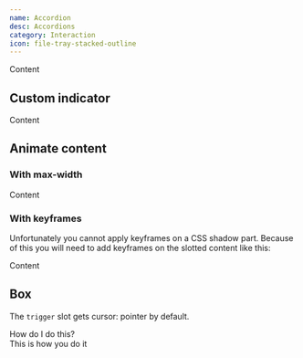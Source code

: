 ```yaml
---
name: Accordion
desc: Accordions
category: Interaction
icon: file-tray-stacked-outline
---
```


<core-knobs element="core-accordion">
<core-accordion title="Title">
  <core-box margin-y="md">Content</core-box>
</core-accordion>
</core-knobs>

## Custom indicator

<core-knobs hideTabs element="core-accordion">
<style>
  .indicator [slot="start"] {
    transform: rotate(0deg);
    transition: all 0.2s ease;
  }
  .indicator[open] [slot="start"] {
    transform: rotate(90deg);
  }
</style>
<core-accordion class="indicator" hide-default-indicator title="Title">
  <i slot="start" class="gg-chevron-right"></i>
  <core-box margin-y="md">Content</core-box>
</core-accordion>
</core-knobs>

## Animate content

### With max-width

<core-knobs hideTabs element="core-accordion">
<style>
  .animate::part(content) {
    display: block;
    overflow: hidden;
    max-height: 0;
    transition: max-height 0.5s ease;
  }
  .animate[open]::part(content) {
    max-height: 50px;
  }
</style>
<core-accordion class="animate" title="Title">
  <core-box margin-y="md">Content</core-box>
</core-accordion>
</core-knobs>

### With keyframes

Unfortunately you cannot apply keyframes on a CSS shadow part.
Because of this you will need to add keyframes on the slotted content like this:

<core-knobs hideTabs element="core-accordion">
<style>
  @keyframes dropdown {
    0% {
      transform: rotateX(-90deg);
    }
    40% {
      transform: rotateX(20deg);
    }
    100% {
      transform: rotateX(0deg);
    }
  }
  .animate-2 .content {
    perspective: 1000px;
  }
  .animate-2[open] core-box {
    animation: 650ms both dropdown;
  }
</style>
<core-accordion class="animate-2" title="Title">
  <div class="content">
  <core-box border="primary" padding="lg" margin-y="md">Content</core-box>
  </div>
</core-accordion>
</core-knobs>

## Box

The `trigger` slot gets cursor: pointer by default.

<core-knobs hideTabs element="core-accordion">
<style>
  .box {
    padding: var(--core-space-lg);
    border: 1px solid var(--core-color-ui);
    border-radius: var(--core-border-radius-md);
  }
  .box [slot="trigger"] {
    width: 100%;
    display: flex;
    align-items: center;
  }
  .box [slot="trigger"]:hover {
    color: var(--core-color-focus);
  }
  .box[open] .gg-add-r,
  .box .gg-remove-r {
    display: none;
  }
  .box[open] .gg-remove-r,
  .box .gg-add-r {
    display: inline-block;
    margin-right: var(--core-space-md);
  }
</style>
<core-accordion class="box" hide-default-indicator>
  <div slot="trigger">
    <i class="gg-add-r"></i>
    <i class="gg-remove-r"></i>
    <span>How do I do this?</span>
  </div>
  <core-box margin-y="md">This is how you do it</core-box>
</core-accordion>
</core-knobs>

